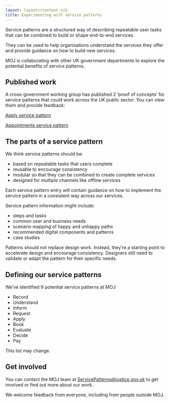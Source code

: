 ```yaml
---
layout: layouts/content.njk
title: Experimenting with service patterns
---
```


Service patterns are a structured way of describing repeatable user tasks that can be combined to build or shape end-to-end services.

They can be used to help organisations understand the services they offer and provide guidance on how to build new services.  

MOJ is collaborating with other UK government departments to explore the potential benefits of service patterns.

## Published work

A cross-government working group has published 2 ‘proof of concepts’ for service patterns that could work across the UK public sector. You can view them and provide feedback:

[Apply service pattern](https://design-patterns.service.justice.gov.uk/service-patterns/apply/)

[Appointments service pattern](https://design-patterns.service.justice.gov.uk/service-patterns/appointment/)

## The parts of a service pattern

We think service patterns should be:

- based on repeatable tasks that users complete  
- reusable to encourage consistency
- modular so that they can be combined to create complete services
- designed for multiple channels like offline services

Each service pattern entry will contain guidance on how to implement the service pattern in a consistent way across our services.

Service pattern information might include:

- steps and tasks
- common user and business needs  
- scenario mapping of happy and unhappy paths
- recommended digital components and patterns
- case studies

<div class="govuk-inset-text">
    Patterns should not replace design work. Instead, they’re a starting point to accelerate design and encourage consistency. Designers still need to validate or adapt the pattern for their specific needs.
</div>

## Defining our service patterns

We’ve identified 9 potential service patterns at MOJ:

- Record
- Understand
- Inform
- Request
- Apply
- Book
- Evaluate
- Decide
- Pay

This list may change.

## Get involved

You can contact the MOJ team at [ServicePatterns@justice.gov.uk](mailto:ServicePatterns@justice.gov.uk) to get involved or find out more about our work.

We welcome feedback from everyone, including from people outside MOJ.
